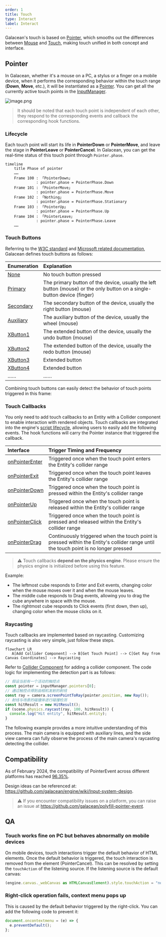 ```yaml
---
order: 1
title: Touch
type: Interact
label: Interact
---
```


Galacean's touch is based on [Pointer](https://www.w3.org/TR/pointerevents3/), which smooths out the differences between [Mouse](https://developer.mozilla.org/zh-CN/docs/Web/API/MouseEvent) and [Touch](https://developer.mozilla.org/zh-CN/docs/Web/API/TouchEvent), making touch unified in both concept and interface.

## Pointer

In Galacean, whether it's a mouse on a PC, a stylus or a finger on a mobile device, when it performs the corresponding behavior within the touch range (**Down**, **Move**, etc.), it will be instantiated as a [Pointer](/apis/core/#Pointer). You can get all the currently active touch points in the [InputManager](/apis/core/#InputManager).

<img src="https://mdn.alipayobjects.com/huamei_yo47yq/afts/img/A*k6_aRKNVxGkAAAAAAAAAAAAADhuCAQ/original" alt="image.png"  />

> It should be noted that each touch point is independent of each other, they respond to the corresponding events and callback the corresponding hook functions.

### Lifecycle

Each touch point will start its life in **PointerDown** or **PointerMove**, and leave the stage in **PointerLeave** or **PointerCancel**. In Galacean, you can get the real-time status of this touch point through `Pointer.phase`.

```mermaid
timeline
    title Phase of pointer
    ……
    Frame 100 : 「PointerDown」
              : pointer.phase = PointerPhase.Down
    Frame 101 : 「PointerMove」
              : pointer.phase = PointerPhase.Move
    Frame 102 : 「Nothing」
              : pointer.phase = PointerPhase.Stationary
    Frame 103 : 「PointerUp」
              : pointer.phase = PointerPhase.Up
    Frame 104 : 「PointerLeave」
              : pointer.phase = PointerPhase.Leave
    ……
```

<playground src="input-log.ts"></playground>

### Touch Buttons

Referring to the [W3C standard](https://www.w3.org/TR/uievents/#dom-mouseevent-button) and [Microsoft related documentation](https://learn.microsoft.com/en-us/dotnet/api/system.windows.input.mousebutton?view=windowsdesktop-6.0), Galacean defines touch buttons as follows:

| Enumeration                                      | Explanation                                                      |
| :---------------------------------------------- | :--------------------------------------------------------------- |
| [None](/apis/core/#PointerButton-None)        | No touch button pressed                                          |
| [Primary](/apis/core/#PointerButton-Primary)  | The primary button of the device, usually the left button (mouse) or the only button on a single-button device (finger) |
| [Secondary](/apis/core/#PointerButton-Secondary) | The secondary button of the device, usually the right button (mouse) |
| [Auxiliary](/apis/core/#PointerButton-Auxiliary) | The auxiliary button of the device, usually the wheel (mouse)    |
| [XButton1](/apis/core/#PointerButton-XButton1) | The extended button of the device, usually the undo button (mouse) |
| [XButton2](/apis/core/#PointerButton-XButton2) | The extended button of the device, usually the redo button (mouse) |
| [XButton3](/apis/core/#PointerButton-XButton3) | Extended button                                                  |
| [XButton4](/apis/core/#PointerButton-XButton4) | Extended button                                                  |
| ……                                              | ……                                                               |

Combining touch buttons can easily detect the behavior of touch points triggered in this frame:

<playground src="input-pointerButton.ts"></playground>

### Touch Callbacks

You only need to add touch callbacks to an Entity with a Collider component to enable interaction with rendered objects. Touch callbacks are integrated into the engine's [script lifecycle](/en/docs/script/class/#脚本生命周期), allowing users to easily add the following events. The hook functions will carry the Pointer instance that triggered the callback.

| Interface                                           | Trigger Timing and Frequency                                               |
| :-------------------------------------------------- | :------------------------------------------------------------------------- |
| [onPointerEnter](/apis/core/#Script-onPointerEnter) | Triggered once when the touch point enters the Entity's collider range     |
| [onPointerExit](/apis/core/#Script-onPointerExit)   | Triggered once when the touch point leaves the Entity's collider range     |
| [onPointerDown](/apis/core/#Script-onPointerDown)   | Triggered once when the touch point is pressed within the Entity's collider range |
| [onPointerUp](/apis/core/#Script-onPointerUp)       | Triggered once when the touch point is released within the Entity's collider range |
| [onPointerClick](/apis/core/#Script-onPointerClick) | Triggered once when the touch point is pressed and released within the Entity's collider range |
| [onPointerDrag](/apis/core/#Script-onPointerDrag)   | Continuously triggered when the touch point is pressed within the Entity's collider range until the touch point is no longer pressed |

> ⚠️ Touch callbacks **depend on the physics engine**. Please ensure the physics engine is initialized before using this feature.

Example:

- The leftmost cube responds to Enter and Exit events, changing color when the mouse moves over it and when the mouse leaves.
- The middle cube responds to Drag events, allowing you to drag the cube anywhere in space with the mouse.
- The rightmost cube responds to Click events (first down, then up), changing color when the mouse clicks on it.

<playground src="input-pointer.ts"></playground>

### Raycasting

Touch callbacks are implemented based on raycasting. Customizing raycasting is also very simple, just follow these steps.

```mermaid
flowchart LR
   A[Add Collider Component] --> B[Get Touch Point] --> C[Get Ray from Canvas Coordinates] --> Raycasting
```

Refer to [Collider Component](/en/docs/physics/collider/) for adding a collider component. The code logic for implementing the detection part is as follows:

```typescript
// 假设当前有一个活动的触控点
const pointer = inputManager.pointers[0];
// 通过触控点得到由相机发射的射线
const ray = camera.screenPointToRay(pointer.position, new Ray());
// 射线与场景的碰撞体进行碰撞检测
const hitResult = new HitResult();
if (scene.physics.raycast(ray, 100, hitResult)) {
  console.log("Hit entity", hitResult.entity);
}
```

The following example provides a more intuitive understanding of this process. The main camera is equipped with auxiliary lines, and the side view camera can fully observe the process of the main camera's raycasting detecting the collider.

<playground src="input-pointerRaycast.ts"></playground>

## Compatibility

As of February 2024, the compatibility of PointerEvent across different platforms has reached [96.35%](https://caniuse.com/?search=PointerEvent).

Design ideas can be referenced at: https://github.com/galacean/engine/wiki/Input-system-design.

> ⚠️ If you encounter compatibility issues on a platform, you can raise an issue at https://github.com/galacean/polyfill-pointer-event.

## QA

### Touch works fine on PC but behaves abnormally on mobile devices

On mobile devices, touch interactions trigger the default behavior of HTML elements. Once the default behavior is triggered, the touch interaction is removed from the element (PointerCancel). This can be resolved by setting the `touchAction` of the listening source. If the listening source is the default canvas:

```typescript
(engine.canvas._webCanvas as HTMLCanvasElement).style.touchAction = "none";
```

### Right-click operation fails, context menu pops up

This is caused by the default behavior triggered by the right-click. You can add the following code to prevent it:

```typescript
document.oncontextmenu = (e) => {
  e.preventDefault();
};
```
